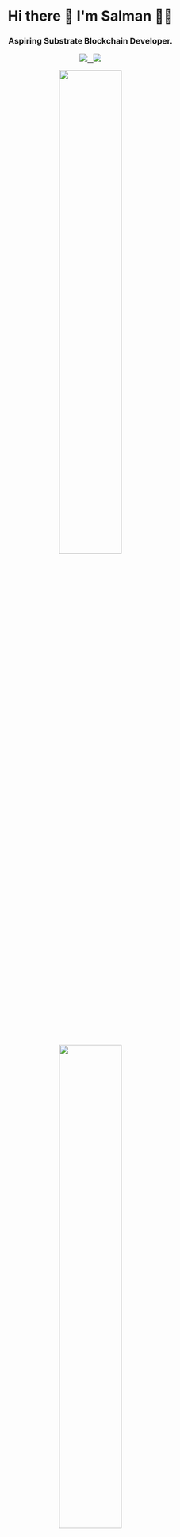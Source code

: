 <h1 align='center'>
  Hi there 👋 I'm Salman 👨‍💻
</h1>

<h3 align='center'>
  Aspiring <b>Substrate Blockchain Developer</b>.
</h3>

<p align='center'>
  
  <a href="https://www.linkedin.com/in/salmanpathan/">
    <img src="https://img.shields.io/badge/linkedin-%230077B5.svg?&style=for-the-badge&logo=linkedin&logoColor=white"
  </a>&nbsp;&nbsp;
  <a href="https://www.linkedin.com/in/salmanpathan/">
   <img src="https://img.shields.io/badge/Medium-12100E?style=for-the-badge&logo=medium&logoColor=white"/>
  </a>
  
</p>

<p align='center'>
  <a href="#"><img src="https://github-readme-stats.vercel.app/api?username=salman01zp&show_icons=true&count_private=true&theme=dark" width="50%" height="50%">
  </a>
</p>

<p align="center">
  <a href="#"><img src="https://github-readme-stats.vercel.app/api/top-langs/?username=salman01zp&layout=compact&theme=dark" width="50%" height="50%"></a>
  </p>

<p align="center">
  <a href="https://github.com/ryo-ma/github-profile-trophy"><img src="https://github-profile-trophy.vercel.app/?username=salman01zp" alt="salman01zp" /></a>
  </p>
